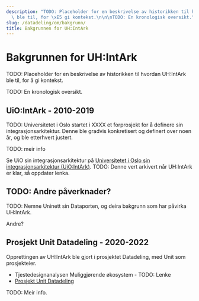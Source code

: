 ```yaml
---
description: "TODO: Placeholder for en beskrivelse av historikken til hvordan UH:IntArk\
  \ ble til, for \xE5 gi kontekst.\n\n\nTODO: En kronologisk oversikt."
slug: /datadeling/om/bakgrunn/
title: Bakgrunnen for UH:IntArk
---
```


# Bakgrunnen for UH:IntArk

TODO: Placeholder for en beskrivelse av historikken til hvordan UH:IntArk ble til, for å gi kontekst.


TODO: En kronologisk oversikt.

## UiO:IntArk - 2010-2019


TODO: Universitetet i Oslo startet i XXXX et forprosjekt for å definere sin integrasjonsarkitektur. Denne ble gradvis konkretisert og definert over noen år, og ble etterhvert justert.


TODO: meir info


Se UiO sin integrasjonsarkitektur på [Universitetet i Oslo sin integrasjonsarkitektur (UiO:IntArk)](https://www.uio.no/tjenester/it/sikkerhet/integrasjonsarkitektur/). TODO: Denne vert arkivert når UH:IntArk er klar, så oppdater lenka.


## TODO: Andre påverknader?


TODO: Nemne Uninett sin Dataporten, og deira bakgrunn som har påvirka UH:IntArk.


Andre?


## Prosjekt Unit Datadeling - 2020-2022


Opprettingen av UH:IntArk ble gjort i prosjektet Datadeling, med Unit som prosjekteier.


* Tjestedesignanalysen Muliggjørende økosystem - TODO: Lenke
* [Prosjekt Unit Datadeling](https://www.unit.no/prosjekter/datadeling-i-hoyere-utdanning-og-forskning)


TODO: Meir info.